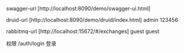﻿swagger-url
[http://localhost:8090/demo/swagger-ui.html]

druid-url
[http://localhost:8090/demo/druid/index.html]
admin 123456

rabbitmq-url
[http://localhost:15672/#/exchanges]
guest guest

权限
/auth/login 登录